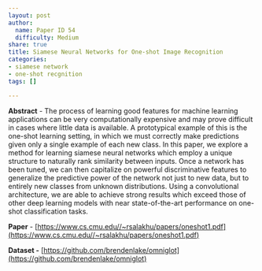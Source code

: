 ```yaml
---
layout: post
author:
  name: Paper ID 54
  difficulty: Medium
share: true
title: Siamese Neural Networks for One-shot Image Recognition
categories:
- siamese network
- one-shot recgnition
tags: []

---
```

**Abstract** - The process of learning good features for machine learning applications can be very computationally expensive and may prove difficult in cases where little data is available. A prototypical example of this is the one-shot learning setting, in which we must correctly make predictions given only a single example of each new class. In this paper, we explore a method for learning siamese neural networks which employ a unique structure to naturally rank similarity between inputs. Once a network has been tuned, we can then capitalize on powerful discriminative features to generalize the predictive power of the network not just to new data, but to entirely new classes from unknown distributions. Using a convolutional architecture, we are able to achieve strong results which exceed those of other deep learning models with near state-of-the-art performance on one-shot classification tasks.

**Paper** - [https://www.cs.cmu.edu//~rsalakhu/papers/oneshot1.pdf](https://www.cs.cmu.edu//~rsalakhu/papers/oneshot1.pdf)

**Dataset -** [https://github.com/brendenlake/omniglot](https://github.com/brendenlake/omniglot)
    